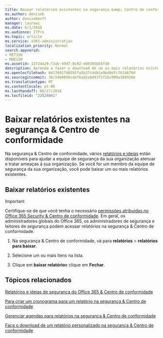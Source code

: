 ```yaml
---
title: Baixar relatórios existentes na segurança &amp; Centro de conformidade
ms.author: deniseb
author: denisebmsft
manager: laurawi
ms.date: 6/1/2018
ms.audience: ITPro
ms.topic: article
ms.service: o365-administration
localization_priority: Normal
search.appverid:
- MET150
- MOE150
ms.assetid: 1372da29-f3ab-49d7-8c02-eb9305bb5fd8
description: Aprenda a fazer o download de um ou mais relatórios existentes na segurança &amp; Centro de conformidade.
ms.openlocfilehash: 0d176917d6591fa5b37c4db1e9bd0dfc761d670d
ms.sourcegitcommit: 36c5466056cdef6ad2a8d9372f2bc009a30892bb
ms.translationtype: MT
ms.contentlocale: pt-BR
ms.lasthandoff: 08/27/2018
ms.locfileid: "22524041"
---
```

# <a name="download-existing-reports-in-the-security-amp-compliance-center"></a>Baixar relatórios existentes na segurança &amp; Centro de conformidade

Na segurança &amp; Centro de conformidade, vários [relatórios e ideias](reports-and-insights-in-security-and-compliance.md) estão disponíveis para ajudar a equipe de segurança da sua organização atenuar e tratar ameaças à sua organização. Se você for um membro da equipe de segurança da sua organização, você pode baixar um ou mais relatórios existentes. 
  
## <a name="download-existing-reports"></a>Baixar relatórios existentes

> [!IMPORTANT]
> Certifique-se de que você tenha o necessário [permissões atribuídas no Office 365 Security &amp; Centro de conformidade](permissions-in-the-security-and-compliance-center.md). Em geral, os administradores globais do Office 365, os administradores de segurança e leitores de segurança podem acessar relatórios na segurança &amp; Centro de conformidade. 
  
1. Na segurança &amp; Centro de conformidade, vá para **relatórios** \> **relatórios para baixar**.
    
2. Selecione um ou mais itens na lista.
    
3. Clique em **baixar relatório**e clique em **Fechar**.
    
## <a name="related-topics"></a>Tópicos relacionados
<a name="download"> </a>

[Relatórios e ideias de segurança do Office 365 &amp; Centro de conformidade](reports-and-insights-in-security-and-compliance.md)
  
[Para criar um cronograma para um relatório na segurança &amp; Centro de conformidade](create-a-schedule-for-a-report.md)
  
[Gerenciar agendas para relatórios na segurança &amp; Centro de conformidade](manage-schedules-for-multiple-reports.md)
  
[Faça o download de um relatório personalizado na segurança &amp; Centro de conformidade](set-up-and-download-a-custom-report.md)
  

